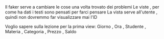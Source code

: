 Il faker serve a cambiare le cose una volta trovato dei problemi
Le viste , per come ha dati i testi sono pensati per farci pensare
La vista serve all'utente , quindi non dovremmo far visualizzare mai l'ID 

Voglio sapere sulla lezione per la prima view: Giorno , Ora , Studente , Materia , Categoria , Prezzo , Saldo 

